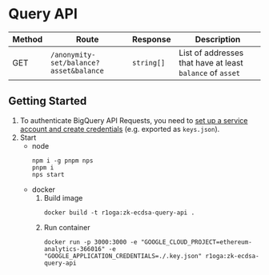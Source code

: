 # Query API

| Method | Route                                  | Response   | Description                                               |
|--------|----------------------------------------|------------|-----------------------------------------------------------|
| GET    | `/anonymity-set/balance?asset&balance` | `string[]` | List of addresses that have at least `balance` of `asset` |


## Getting Started
1. To authenticate BigQuery API Requests, you need to [set up a service account and create credentials](https://codelabs.developers.google.com/codelabs/cloud-bigquery-nodejs#3) (e.g. exported as `keys.json`).
2. Start
    - node
      ```commandline
      npm i -g pnpm nps
      pnpm i
      nps start
      ``` 
    - docker
      1. Build image
         ```commandline
         docker build -t r1oga:zk-ecdsa-query-api .
         ```
      2. Run container
         ```commandline
         docker run -p 3000:3000 -e "GOOGLE_CLOUD_PROJECT=ethereum-analytics-366016" -e "GOOGLE_APPLICATION_CREDENTIALS=./.key.json" r1oga:zk-ecdsa-query-api 
         ```